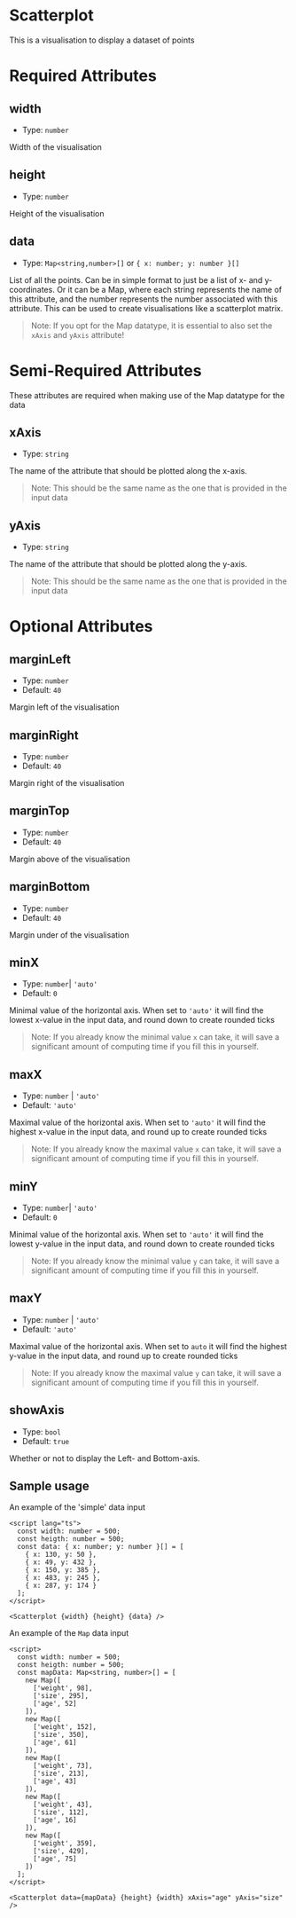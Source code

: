# Scatterplot

This is a visualisation to display a dataset of points

# Required Attributes

## width

- Type: `number`

Width of the visualisation

## height

- Type: `number`

Height of the visualisation

## data

- Type: `Map<string,number>[]` or `{ x: number; y: number }[]`

List of all the points. Can be in simple format to just be a list of x- and y-coordinates. Or it can be a Map, where each string represents the name of this attribute, and the number represents the number associated with this attribute. This can be used to create visualisations like a scatterplot matrix.

> Note: If you opt for the Map datatype, it is essential to also set the `xAxis` and `yAxis` attribute!

# Semi-Required Attributes

These attributes are required when making use of the Map datatype for the data

## xAxis

- Type: `string`

The name of the attribute that should be plotted along the x-axis.

> Note: This should be the same name as the one that is provided in the input data

## yAxis

- Type: `string`

The name of the attribute that should be plotted along the y-axis.

> Note: This should be the same name as the one that is provided in the input data

# Optional Attributes

## marginLeft

- Type: `number`
- Default: `40`

Margin left of the visualisation

## marginRight

- Type: `number`
- Default: `40`

Margin right of the visualisation

## marginTop

- Type: `number`
- Default: `40`

Margin above of the visualisation

## marginBottom

- Type: `number`
- Default: `40`

Margin under of the visualisation

## minX

- Type: `number`| `'auto'`
- Default: `0`

Minimal value of the horizontal axis. When set to `'auto'` it will find the lowest x-value in the input data, and round down to create rounded ticks

> Note: If you already know the minimal value `x` can take, it will save a significant amount of computing time if you fill this in yourself.

## maxX

- Type: `number` | `'auto'`
- Default: `'auto'`

Maximal value of the horizontal axis. When set to `'auto'` it will find the highest x-value in the input data, and round up to create rounded ticks

> Note: If you already know the maximal value `x` can take, it will save a significant amount of computing time if you fill this in yourself.

## minY

- Type: `number`| `'auto'`
- Default: `0`

Minimal value of the horizontal axis. When set to `'auto'` it will find the lowest y-value in the input data, and round down to create rounded ticks

> Note: If you already know the minimal value `y` can take, it will save a significant amount of computing time if you fill this in yourself.

## maxY

- Type: `number` | `'auto'`
- Default: `'auto'`

Maximal value of the horizontal axis. When set to `auto` it will find the highest y-value in the input data, and round up to create rounded ticks

> Note: If you already know the maximal value `y` can take, it will save a significant amount of computing time if you fill this in yourself.

## showAxis

- Type: `bool`
- Default: `true`

Whether or not to display the Left- and Bottom-axis.

## Sample usage

An example of the 'simple' data input

```svelte
<script lang="ts">
  const width: number = 500;
  const heigth: number = 500;
  const data: { x: number; y: number }[] = [
    { x: 130, y: 50 },
    { x: 49, y: 432 },
    { x: 150, y: 385 },
    { x: 483, y: 245 },
    { x: 287, y: 174 }
  ];
</script>

<Scatterplot {width} {height} {data} />
```

An example of the `Map` data input

```svelte
<script>
  const width: number = 500;
  const heigth: number = 500;
  const mapData: Map<string, number>[] = [
    new Map([
      ['weight', 98],
      ['size', 295],
      ['age', 52]
    ]),
    new Map([
      ['weight', 152],
      ['size', 350],
      ['age', 61]
    ]),
    new Map([
      ['weight', 73],
      ['size', 213],
      ['age', 43]
    ]),
    new Map([
      ['weight', 43],
      ['size', 112],
      ['age', 16]
    ]),
    new Map([
      ['weight', 359],
      ['size', 429],
      ['age', 75]
    ])
  ];
</script>

<Scatterplot data={mapData} {height} {width} xAxis="age" yAxis="size" />
```

